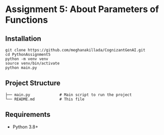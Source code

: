 # Assignment 5: About Parameters of Functions

## Installation
```
git clone https://github.com/meghanakillada/CognizantGenAI.git
cd PythonAssignment5
python -m venv venv
source venv/bin/activate
python main.py
```

## Project Structure
```
├── main.py             # Main script to run the project
└── README.md           # This file
```

## Requirements
- Python 3.8+